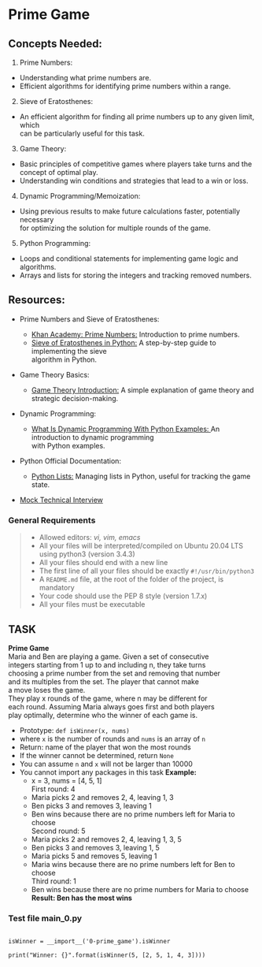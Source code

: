 # Prime Game

## Concepts Needed:
1. Prime Numbers:
  * Understanding what prime numbers are.
  * Efficient algorithms for identifying prime numbers within a range.
2. Sieve of Eratosthenes:
  * An efficient algorithm for finding all prime numbers up to any given limit, which<br> can be particularly useful for this task.
3. Game Theory:
  * Basic principles of competitive games where players take turns and the <br>concept of optimal play.
  * Understanding win conditions and strategies that lead to a win or loss.
4. Dynamic Programming/Memoization:
  * Using previous results to make future calculations faster, potentially necessary <br>for optimizing the solution for multiple rounds of the game.
5. Python Programming:
  * Loops and conditional statements for implementing game logic and algorithms.
  * Arrays and lists for storing the integers and tracking removed numbers.
## Resources:
- Prime Numbers and Sieve of Eratosthenes:
  * [Khan Academy: Prime Numbers:](https://intranet.alxswe.com/rltoken/IUKEfGVroNza8u37x0lEzw) Introduction to prime numbers.
  * [Sieve of Eratosthenes in Python:](https://intranet.alxswe.com/rltoken/sVjdrNQEaErO_qRYsVMTEg) A step-by-step guide to implementing the sieve <br>algorithm in Python.
- Game Theory Basics:
  * [Game Theory Introduction:](https://intranet.alxswe.com/rltoken/lH4z--LnsuXYKh23Ji9Elw) A simple explanation of game theory and<br> strategic decision-making.
- Dynamic Programming:
  * [What Is Dynamic Programming With Python Examples: ](https://intranet.alxswe.com/rltoken/W6T0RxWaFG3GisPxLLNYkQ)An introduction to dynamic programming<br> with Python examples.
- Python Official Documentation:
  * [Python Lists:](https://intranet.alxswe.com/rltoken/JTEGXnSDYDp8yblD9y86eg) Managing lists in Python, useful for tracking the game state.

- [Mock Technical Interview](https://intranet.alxswe.com/rltoken/h176d28650FiZFWhWw9_Sg)

### General Requirements
> - Allowed editors: *vi, vim, emacs*
> - All your files will be interpreted/compiled on Ubuntu 20.04 LTS using python3 (version 3.4.3)
> - All your files should end with a new line
> - The first line of all your files should be exactly ```#!/usr/bin/python3```
> - A ```README.md``` file, at the root of the folder of the project, is mandatory
> - Your code should use the PEP 8 style (version 1.7.x)
> - All your files must be executable

## TASK
**Prime Game**<br>
Maria and Ben are playing a game. Given a set of consecutive <br>integers starting from 1 up to and including n, they take turns <br> choosing a prime number from the set and removing that number <br>and its multiples from the set. The player that cannot make <br>a move loses the game.<br>
They play x rounds of the game, where n may be different for <br>each round. Assuming Maria always goes first and both players <br>play optimally, determine who the winner of each game is.
- Prototype: ```def isWinner(x, nums)```
- where ```x``` is the number of rounds and ```nums``` is an array of ```n```
- Return: name of the player that won the most rounds
- If the winner cannot be determined, return ```None```
- You can assume ```n``` and ```x``` will not be larger than 10000
- You cannot import any packages in this task
**Example:**
  - x = 3, nums = [4, 5, 1]<br>
First round: 4
  - Maria picks 2 and removes 2, 4, leaving 1, 3
  - Ben picks 3 and removes 3, leaving 1
  - Ben wins because there are no prime numbers left for Maria to choose<br>
Second round: 5
  - Maria picks 2 and removes 2, 4, leaving 1, 3, 5
  - Ben picks 3 and removes 3, leaving 1, 5
  - Maria picks 5 and removes 5, leaving 1
  - Maria wins because there are no prime numbers left for Ben to choose<br>
Third round: 1
  - Ben wins because there are no prime numbers for Maria to choose<br>
**Result: Ben has the most wins**

### Test file __main_0.py__
``` #!/usr/bin/python3

isWinner = __import__('0-prime_game').isWinner

print("Winner: {}".format(isWinner(5, [2, 5, 1, 4, 3])))
```


